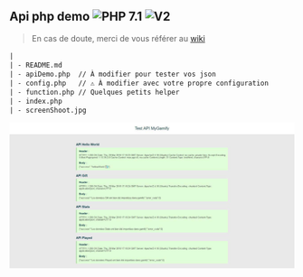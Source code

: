 ## Api php demo ![PHP 7.1](https://img.shields.io/badge/PHP-7.1-blue.svg) ![V2](https://img.shields.io/badge/Gamify%API%V2-green.svg)
> En cas de doute, merci de vous référer au [wiki](https://github.com/MyGamify/api/wiki)


````
|
| - README.md
| - apiDemo.php  // À modifier pour tester vos json
| - config.php   // ⚠ À modifier avec votre propre configuration
| - function.php // Quelques petits helper
| - index.php
| - screenShoot.jpg
````

![screenShoot.jpg](/screenShoot.jpg)
